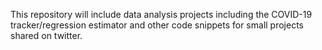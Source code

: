 This repository will include data analysis projects including the COVID-19 tracker/regression estimator and other code snippets for small projects shared on twitter.
